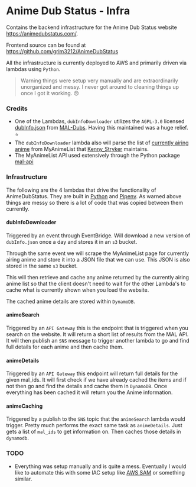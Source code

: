 # Anime Dub Status - Infra

Contains the backend infrastructure for the Anime Dub Status website https://animedubstatus.com/.

Frontend source can be found at https://github.com/grim3212/AnimeDubStatus

All the infrastructure is currently deployed to AWS and primarily driven via lambdas using `Python`.

> Warning things were setup very manually and are extraordinarily unorganized and messy. I never got around to cleaning things up once I got it working. 😢

### Credits

- One of the Lambdas, `dubInfoDownloader` utilizes the `AGPL-3.0` licensed [dubInfo.json](https://github.com/MAL-Dubs/MAL-Dubs/blob/main/data/dubInfo.json) from [MAL-Dubs](https://github.com/MAL-Dubs/MAL-Dubs). Having this maintained was a huge relief. ⭐
- The `dubInfoDownloader` lambda also will parse the list of [currently airing anime](https://myanimelist.net/forum/?topicid=1692966) from MyAnimeList that [Kenny_Stryker](https://myanimelist.net/profile/Kenny_Stryker) maintains.
- The MyAnimeList API used extensively through the Python package [mal-api](https://pypi.org/project/mal-api/)

### Infrastructure

The following are the 4 lambdas that drive the functionality of AnimeDubStatus. They are built in [Python](https://www.python.org/) and [Pipenv](https://pipenv.pypa.io/). As warned above things are messy so there is a lot of code that was copied between them currently.

#### dubInfoDownloader

Triggered by an event through EventBridge. Will download a new version of `dubInfo.json` once a day and stores it in an `s3` bucket.

Through the same event we will scrape the MyAnimeList page for currently airing anime and store it into a JSON file that we can use. This JSON is also stored in the same `s3` bucket.

This will then retrieve and cache any anime returned by the currently airing anime list so that the client doesn't need to wait for the other Lambda's to cache what is currently shown when you load the website.

The cached anime details are stored within `DynamoDB`.

#### animeSearch

Triggered by an `API Gateway` this is the endpoint that is triggered when you search on the website. It will return a short list of results from the MAL API. It will then publish an `SNS` message to trigger another lambda to go and find full details for each anime and then cache them.

#### animeDetails

Triggered by an `API Gateway` this endpoint will return full details for the given mal_ids. It will first check if we have already cached the items and if not then go and find the details and cache them in `DynamoDB`. Once everything has been cached it will return you the Anime information.

#### animeCaching

Triggered by a publish to the `SNS` topic that the `animeSearch` lambda would trigger. Pretty much performs the exact same task as `animeDetails`. Just gets a list of `mal_ids` to get information on. Then caches those details in `dynamodb`.

### TODO

- Everything was setup manually and is quite a mess. Eventually I would like to automate this with some IAC setup like [AWS SAM](https://aws.amazon.com/serverless/sam/) or something similar.

